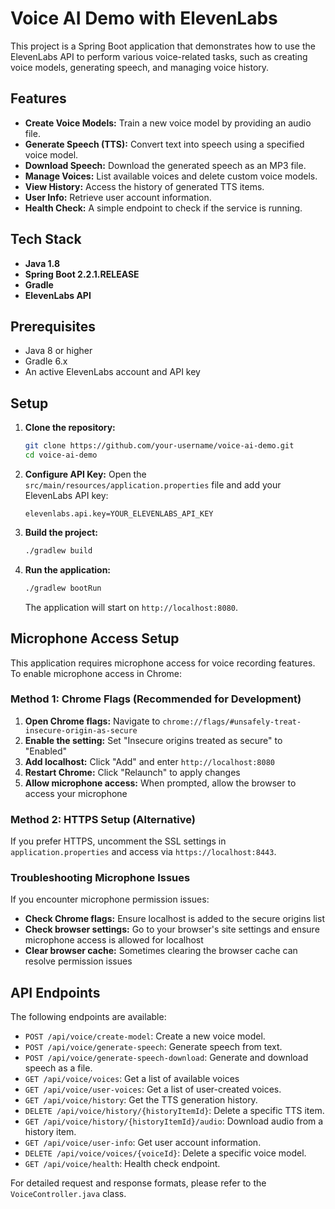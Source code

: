 # Voice AI Demo with ElevenLabs

This project is a Spring Boot application that demonstrates how to use the ElevenLabs API to perform various voice-related tasks, such as creating voice models, generating speech, and managing voice history.

## Features

- **Create Voice Models:** Train a new voice model by providing an audio file.
- **Generate Speech (TTS):** Convert text into speech using a specified voice model.
- **Download Speech:** Download the generated speech as an MP3 file.
- **Manage Voices:** List available voices and delete custom voice models.
- **View History:** Access the history of generated TTS items.
- **User Info:** Retrieve user account information.
- **Health Check:** A simple endpoint to check if the service is running.

## Tech Stack

- **Java 1.8**
- **Spring Boot 2.2.1.RELEASE**
- **Gradle**
- **ElevenLabs API**

## Prerequisites

- Java 8 or higher
- Gradle 6.x
- An active ElevenLabs account and API key

## Setup

1.  **Clone the repository:**
    ```bash
    git clone https://github.com/your-username/voice-ai-demo.git
    cd voice-ai-demo
    ```

2.  **Configure API Key:**
    Open the `src/main/resources/application.properties` file and add your ElevenLabs API key:
    ```properties
    elevenlabs.api.key=YOUR_ELEVENLABS_API_KEY
    ```

3.  **Build the project:**
    ```bash
    ./gradlew build
    ```

4.  **Run the application:**
    ```bash
    ./gradlew bootRun
    ```
    The application will start on `http://localhost:8080`.

## Microphone Access Setup

This application requires microphone access for voice recording features. To enable microphone access in Chrome:

### Method 1: Chrome Flags (Recommended for Development)

1. **Open Chrome flags:** Navigate to `chrome://flags/#unsafely-treat-insecure-origin-as-secure`
2. **Enable the setting:** Set "Insecure origins treated as secure" to "Enabled"
3. **Add localhost:** Click "Add" and enter `http://localhost:8080`
4. **Restart Chrome:** Click "Relaunch" to apply changes
5. **Allow microphone access:** When prompted, allow the browser to access your microphone

### Method 2: HTTPS Setup (Alternative)

If you prefer HTTPS, uncomment the SSL settings in `application.properties` and access via `https://localhost:8443`.

### Troubleshooting Microphone Issues

If you encounter microphone permission issues:

- **Check Chrome flags:** Ensure localhost is added to the secure origins list
- **Check browser settings:** Go to your browser's site settings and ensure microphone access is allowed for localhost
- **Clear browser cache:** Sometimes clearing the browser cache can resolve permission issues

## API Endpoints

The following endpoints are available:

- `POST /api/voice/create-model`: Create a new voice model.
- `POST /api/voice/generate-speech`: Generate speech from text.
- `POST /api/voice/generate-speech-download`: Generate and download speech as a file.
- `GET /api/voice/voices`: Get a list of available voices
- `GET /api/voice/user-voices`: Get a list of user-created voices.
- `GET /api/voice/history`: Get the TTS generation history.
- `DELETE /api/voice/history/{historyItemId}`: Delete a specific TTS item.
- `GET /api/voice/history/{historyItemId}/audio`: Download audio from a history item.
- `GET /api/voice/user-info`: Get user account information.
- `DELETE /api/voice/voices/{voiceId}`: Delete a specific voice model.
- `GET /api/voice/health`: Health check endpoint.

For detailed request and response formats, please refer to the `VoiceController.java` class.